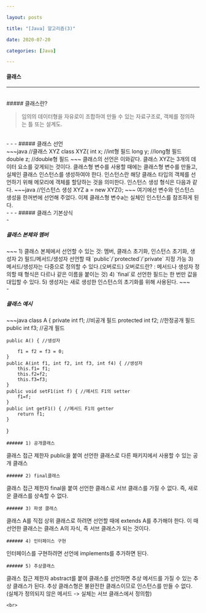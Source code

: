 ```yaml
---

layout: posts

title: "[Java] 알고리즘(3)"

date: 2020-07-20

categories: [Java]

---
```


#### 클래스


- - -
 <br>
##### 클래스란?
<blockQuote>임의의 데이터형을 자유로이 조합하여 만들 수 있는 자료구조로,
객체를 정의하는 틀 또는 설계도.
</blockQuote>
<br>
- - -
##### 클래스 선언
<br>
~~~java
//클래스 XYZ
			class XYZ{	 
			int x;    //int형 필드
			long y;   //long형 필드
			double z; //double형 필드
~~~
클래스의 선언은 이와같다. 클래스 XYZ는 3개의 데이터 요소를 갖게되는 것이다. 
클래스형 변수를 사용할 때에는 클래스형 변수를 만들고, 실체인 클래스 인스턴스를 생성하여야 한다.
인스턴스란 해당 클래스 타입의 객체를 선언하기 위해 메모리에 객체를 할당하는 것을 의미한다.
인스턴스 생성 형식은 다음과 같다.
~~~java
//인스턴스 생성
 XYZ a = new XYZ();
~~~
여기에선 변수와 인스턴스 생성을 한꺼번에 선언해 주었다.
이제 클래스형 변수a는 실체인 인스턴스를 참조하게 된다.
<br>
- - -
##### 클래스 기본상식
<br>
- <h5> 클래스 본체와 멤버</h5>
~~~
1) 클래스 본체에서 선언할 수 있는 것: 멤버, 클래스 초기화, 인스턴스 초기화, 생성자
2) 필드/메서드/생성자 선언할 때 `public`/`protected`/`private` 지정 가능
3) 메서드/생성자는 다중으로 정의할 수 있다.(오버로드)
  오버로드란? : 메서드나 생성자 정의할 때 형식은 다르나 같은 이름을 붙이는 것)
4) `final`로 선언한 필드는 한 번만 값을 대입할 수 있다.
5) 생성자는 새로 생성한 인스턴스의 초기화를 위해 사용된다.
~~~

<br>
- <h5> 클래스 예시</h5>
~~~java
class A {
	private int f1;     //비공개 필드
	protected int f2; //한정공개 필드
	public int f3;      //공개 필드
	
	public A() { //생성자
		
		f1 = f2 = f3 = 0;		
	}
	public A(int f1, int f2, int f3, int f4) { //생성자
		this.f1= f1;
		this.f2=f2;
		this.f3=f3;
	}
	public void setF1(int f) { //메서드 F1의 setter
		f1=f;
	}
	public int getF1() { //메서드 F1의 getter
		return f1;
	}
}
~~~
###### 1) 공개클래스
~~~
클래스 접근 제한자 public을 붙여 선언한 클래스로
다른 패키지에서 사용할 수 있는 공개 클래스
~~~
###### 2) final클래스
~~~
클래스 접근 제한자 final을 붙여 선언한 클래스로
서브 클래스를 가질 수 없다.
즉, 새로운 클래스를 상속할 수 없다.
~~~
###### 3) 파생 클래스
~~~
클래스 A를 직접 상위 클래스로 하려면 선언할 때에
extends A를 추가해야 한다.
이 때 선언한 클래스는 클래스 A의 자식,
즉 서브 클래스가 되는 것이다.
~~~
###### 4) 인터페이스 구현
~~~
인터페이스를 구현하려면 선언에 implements를 추가하면 된다.
~~~
###### 5) 추상클래스
~~~
클래스 접근 제한자 abstract를 붙여 클래스를 선언하면
추상 메서드를 가질 수 있는 추상 클래스가 된다.
추상 클래스형은 불완전한 클래스이므로 인스턴스를 만들 수 없다.
(실체가 정의되지 않은 메서드 -> 실체는 서브 클래스에서 정의함)
~~~
<br>
